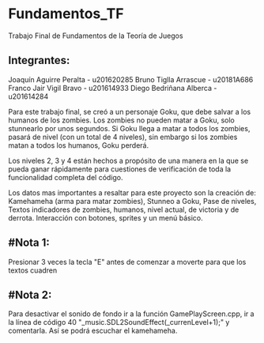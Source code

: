 # Fundamentos_TF
Trabajo Final de Fundamentos de la Teoría de Juegos

Integrantes:
------------
Joaquín Aguirre Peralta - u201620285
Bruno Tiglla Arrascue - u20181A686
Franco Jair Vigil Bravo - u201614933
Diego Bedriñana Alberca - u201614284

Para este trabajo final, se creó a un personaje Goku, que debe salvar a los humanos de los zombies. Los zombies no pueden matar a Goku, solo stunnearlo por unos segundos.
Si Goku llega a matar a todos los zombies, pasará de nivel (con un total de 4 niveles), sin embargo si los zombies matan a todos los humanos, Goku perderá.

Los niveles 2, 3 y 4 están hechos a propósito de una manera en la que se pueda ganar rápidamente para cuestiones de verificación de toda la funcionalidad completa
del código.

Los datos mas importantes a resaltar para este proyecto son la creación de: Kamehameha (arma para matar zombies), Stunneo a Goku, Pase de niveles, Textos indicadores 
de zombies, humanos, nivel actual, de victoria y de derrota. Interacción con botones, sprites y un menú básico.

#Nota 1:
---------
Presionar 3 veces la tecla "E" antes de comenzar a moverte para que los textos cuadren

#Nota 2:
--------
Para desactivar el sonido de fondo ir a la función GamePlayScreen.cpp, ir a la línea de código 40 "_music.SDL2SoundEffect(_currenLevel+1);" y comentarla.
Así se podrá escuchar el kamehameha.
